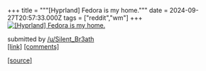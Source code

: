 +++
title = """[Hyprland] Fedora is my home."""
date = 2024-09-27T20:57:33.000Z
tags = ["reddit","wm"]
+++
[![[Hyprland] Fedora is my home.](https://b.thumbs.redditmedia.com/ovbRISZhVFTRfv9ZuP-NrE9dgRMAz-rMLQgGfmrsnMA.jpg "[Hyprland] Fedora is my home.")](https://www.reddit.com/r/unixporn/comments/1fqxy70/hyprland_fedora_is_my_home/)

submitted by [/u/Silent\_Br3ath](https://www.reddit.com/user/Silent_Br3ath)  
[\[link\]](https://www.reddit.com/gallery/1fqxy70) [\[comments\]](https://www.reddit.com/r/unixporn/comments/1fqxy70/hyprland_fedora_is_my_home/)

[[source]](https://www.reddit.com/r/unixporn/comments/1fqxy70/hyprland_fedora_is_my_home/)

